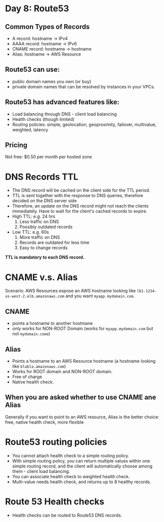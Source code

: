 # Day 8: Route53

## Common Types of Records
- A record: hostname -> IPv4
- AAAA record: hostname -> IPv6
- CNAME record: hostname -> hostname
- Alias: hostname -> AWS Resource

## Route53 can use:
- public domain names you own (or buy)
- private domain names that can be resolved by instances in your VPCs.

## Route53 has advanced features like:
- Load balancing through DNS - client load balancing
- Health checks (though limited)
- Routing policies: simple, geolocation, geoproximity, failover, multivalue, weighted, latency

## Pricing
Not free: $0.50 per month per hosted zone

# DNS Records TTL
- The DNS record will be cached on the client side for the TTL period. 
- TTL is sent together with the response to DNS queries, therefore decided on the DNS server side
- Therefore, an update on the DNS record might not reach the clients immediately. Have to wait for the client's cached records to expire.
- High TTL: e.g. 24 hrs
    1. Less traffic on DNS
    2. Possibly outdated records
- Low TTL: e.g. 60s
    1. More traffic on DNS
    2. Records are outdated for less time
    3. Easy to change records

**TTL is mandatory to each DNS record.**

# CNAME v.s. Alias
Scenario: AWS Resources expose an AWS hostname looking like `lb1-1234-us-west-2.elb.amazonaws.com` and you want `myapp.mydomain.com`.

## CNAME
- points a hostname to another hostmane
- only works for NON-ROOT Domain (works for `myapp.mydomain.com` but not `mydomain.come`)

## Alias
- Points a hostname to an AWS Resource hostname (a hostname looking like `blabla.amazonaws.com`)
- Works for ROOT domain and NON-ROOT domain.
- Free of charge
- Native health check.

## When you are asked whether to use CNAME ane Alias
Generally if you want to point to an AWS resource, Alias is the better choice: free, native health check, more flexible

# Route53 routing policies
- You cannot attach health check to a simple routing policy.
- With simple routing policy, you can return multiple values within one simple routing record, and the client will automatically choose among them - client load balancing.
- You can associate health check to weighted health check.
- Multi-value needs health check, and returns up to 8 healthy records.
# Route 53 Health checks
- Health checks can be routed to Route53 DNS records.

